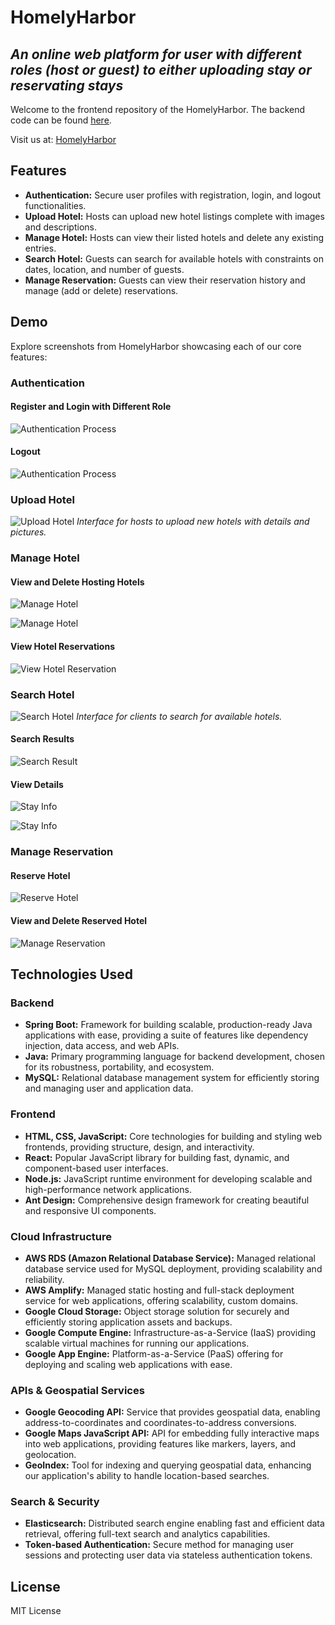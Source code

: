 # HomelyHarbor
## _An online web platform for user with different roles (host or guest) to either uploading stay or reservating stays_

Welcome to the frontend repository of the HomelyHarbor. The backend code can be found [here](https://github.com/lan234234/HomelyHarbor-Web-Application-Backend/tree/master).

Visit us at: [HomelyHarbor](https://staging.d12b4crili04f4.amplifyapp.com)

## Features
- **Authentication:** Secure user profiles with registration, login, and logout functionalities.
- **Upload Hotel:** Hosts can upload new hotel listings complete with images and descriptions.
- **Manage Hotel:** Hosts can view their listed hotels and delete any existing entries.
- **Search Hotel:** Guests can search for available hotels with constraints on dates, location, and number of guests.
- **Manage Reservation:** Guests can view their reservation history and manage (add or delete) reservations.

## Demo
Explore screenshots from HomelyHarbor showcasing each of our core features:

### Authentication
#### Register and Login with Different Role
![Authentication Process](.github/images/1_login.png)
#### Logout
![Authentication Process](.github/images/1_logout.png)

### Upload Hotel
![Upload Hotel](.github/images/4_uploadStay.png)
*Interface for hosts to upload new hotels with details and pictures.*

### Manage Hotel
#### View and Delete Hosting Hotels
![Manage Hotel](.github/images/5_viewStay_3.png)

![Manage Hotel](.github/images/5_viewStay.png)

#### View Hotel Reservations
![View Hotel Reservation](.github/images/5_viewStayReservation.png)


### Search Hotel
![Search Hotel](.github/images/2_searchStay.png)
*Interface for clients to search for available hotels.*

#### Search Results
![Search Result](.github/images/2_searchResult.png)

#### View Details
![Stay Info](.github/images/2_searchResult_2.png)

![Stay Info](.github/images/2_searchResult_1.png)


### Manage Reservation
#### Reserve Hotel
![Reserve Hotel](.github/images/3_reserveStay.png)
#### View and Delete Reserved Hotel
![Manage Reservation](.github/images/3_manageReservation.png)


## Technologies Used

### Backend
- **Spring Boot:** Framework for building scalable, production-ready Java applications with ease, providing a suite of features like dependency injection, data access, and web APIs.
- **Java:** Primary programming language for backend development, chosen for its robustness, portability, and ecosystem.
- **MySQL:** Relational database management system for efficiently storing and managing user and application data.
  
### Frontend
- **HTML, CSS, JavaScript:** Core technologies for building and styling web frontends, providing structure, design, and interactivity.
- **React:** Popular JavaScript library for building fast, dynamic, and component-based user interfaces.
- **Node.js:** JavaScript runtime environment for developing scalable and high-performance network applications.
- **Ant Design:** Comprehensive design framework for creating beautiful and responsive UI components.

### Cloud Infrastructure
- **AWS RDS (Amazon Relational Database Service):** Managed relational database service used for MySQL deployment, providing scalability and reliability.
- **AWS Amplify:** Managed static hosting and full-stack deployment service for web applications, offering scalability, custom domains.
- **Google Cloud Storage:** Object storage solution for securely and efficiently storing application assets and backups.
- **Google Compute Engine:** Infrastructure-as-a-Service (IaaS) providing scalable virtual machines for running our applications.
- **Google App Engine:** Platform-as-a-Service (PaaS) offering for deploying and scaling web applications with ease.

### APIs & Geospatial Services
- **Google Geocoding API:** Service that provides geospatial data, enabling address-to-coordinates and coordinates-to-address conversions.
- **Google Maps JavaScript API:** API for embedding fully interactive maps into web applications, providing features like markers, layers, and geolocation.
- **GeoIndex:** Tool for indexing and querying geospatial data, enhancing our application's ability to handle location-based searches.

### Search & Security
- **Elasticsearch:** Distributed search engine enabling fast and efficient data retrieval, offering full-text search and analytics capabilities.
- **Token-based Authentication:** Secure method for managing user sessions and protecting user data via stateless authentication tokens.


## License
MIT License
